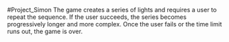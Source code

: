 #Project_Simon
The game creates a series of lights and requires a user to repeat the sequence. If the user succeeds, 
the series becomes progressively longer and more complex. Once the user fails or the time limit 
runs out, the game is over.